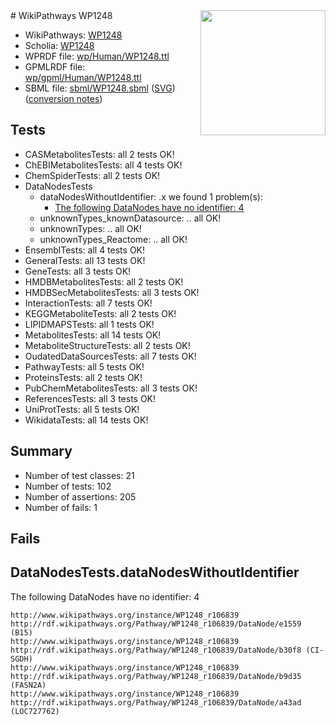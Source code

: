 <img style="float: right; width: 200px" src="../logo.png" />
# WikiPathways WP1248

* WikiPathways: [WP1248](https://identifiers.org/wikipathways:WP1248)
* Scholia: [WP1248](https://scholia.toolforge.org/wikipathways/WP1248)
* WPRDF file: [wp/Human/WP1248.ttl](../wp/Human/WP1248.ttl)
* GPMLRDF file: [wp/gpml/Human/WP1248.ttl](../wp/gpml/Human/WP1248.ttl)
* SBML file: [sbml/WP1248.sbml](../sbml/WP1248.sbml) ([SVG](../sbml/WP1248.svg)) ([conversion notes](../sbml/WP1248.txt))

## Tests
* CASMetabolitesTests: all 2 tests OK!
* ChEBIMetabolitesTests: all 4 tests OK!
* ChemSpiderTests: all 2 tests OK!
* DataNodesTests
    * dataNodesWithoutIdentifier: .x we found 1 problem(s):
        * [The following DataNodes have no identifier: 4](#d2d32fa3)
    * unknownTypes_knownDatasource: .. all OK!
    * unknownTypes: .. all OK!
    * unknownTypes_Reactome: .. all OK!
* EnsemblTests: all 4 tests OK!
* GeneralTests: all 13 tests OK!
* GeneTests: all 3 tests OK!
* HMDBMetabolitesTests: all 2 tests OK!
* HMDBSecMetabolitesTests: all 3 tests OK!
* InteractionTests: all 7 tests OK!
* KEGGMetaboliteTests: all 2 tests OK!
* LIPIDMAPSTests: all 1 tests OK!
* MetabolitesTests: all 14 tests OK!
* MetaboliteStructureTests: all 2 tests OK!
* OudatedDataSourcesTests: all 7 tests OK!
* PathwayTests: all 5 tests OK!
* ProteinsTests: all 2 tests OK!
* PubChemMetabolitesTests: all 3 tests OK!
* ReferencesTests: all 3 tests OK!
* UniProtTests: all 5 tests OK!
* WikidataTests: all 14 tests OK!


## Summary

* Number of test classes: 21
* Number of tests: 102
* Number of assertions: 205
* Number of fails: 1

## Fails

<a name="d2d32fa3" />

## DataNodesTests.dataNodesWithoutIdentifier

The following DataNodes have no identifier: 4
```
http://www.wikipathways.org/instance/WP1248_r106839 http://rdf.wikipathways.org/Pathway/WP1248_r106839/DataNode/e1559 (B15)
http://www.wikipathways.org/instance/WP1248_r106839 http://rdf.wikipathways.org/Pathway/WP1248_r106839/DataNode/b30f8 (CI-SGDH)
http://www.wikipathways.org/instance/WP1248_r106839 http://rdf.wikipathways.org/Pathway/WP1248_r106839/DataNode/b9d35 (FASN2A)
http://www.wikipathways.org/instance/WP1248_r106839 http://rdf.wikipathways.org/Pathway/WP1248_r106839/DataNode/a43ad (LOC727762)
```

